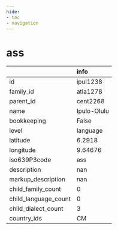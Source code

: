 ```yaml
---
hide:
- toc
- navigation
---
```

# ass
|                      | info        |
|:---------------------|:------------|
| id                   | ipul1238    |
| family_id            | atla1278    |
| parent_id            | cent2268    |
| name                 | Ipulo-Olulu |
| bookkeeping          | False       |
| level                | language    |
| latitude             | 6.2918      |
| longitude            | 9.64676     |
| iso639P3code         | ass         |
| description          | nan         |
| markup_description   | nan         |
| child_family_count   | 0           |
| child_language_count | 0           |
| child_dialect_count  | 3           |
| country_ids          | CM          |